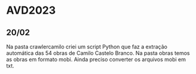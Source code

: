 # AVD2023

## 20/02
Na pasta crawlercamilo criei um script Python que faz a extração automática das 54 obras de Camilo Castelo Branco.
Na pasta obras temos as obras em formato mobi. Ainda preciso converter os arquivos mobi em txt.
